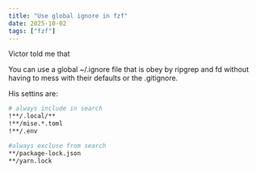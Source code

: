 ```yaml
---
title: "Use global ignore in fzf"
date: 2025-10-02
tags: ["fzf"]
---
```


Victor told me that

You can use a global ~/.ignore file that is obey by ripgrep and fd without having to mess with their defaults or the .gitignore.

His settins are:

```sh
# always include in search
!**/.local/**
!**/mise.*.toml
!**/.env

#always excluse from search
**/package-lock.json
**/yarn.lock
```
